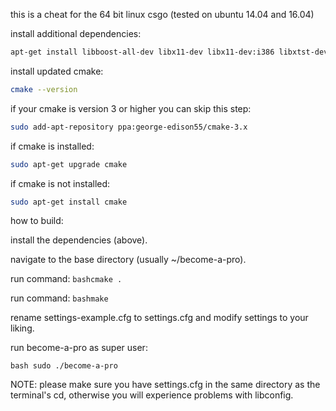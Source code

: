 this is a cheat for the 64 bit linux csgo (tested on ubuntu 14.04 and 16.04)


install additional dependencies:
```bash
apt-get install libboost-all-dev libx11-dev libx11-dev:i386 libxtst-dev libconfig++-dev build-essential cmake
```
install updated cmake:
```bash
cmake --version 
```
if your cmake is version 3 or higher you can skip this step:


```bash
sudo add-apt-repository ppa:george-edison55/cmake-3.x
```
if cmake is installed:
```bash
sudo apt-get upgrade cmake
```
if cmake is not installed: 
```bash
sudo apt-get install cmake
```

how to build:

install the dependencies (above).

navigate to the base directory (usually ~/become-a-pro).

run command:
```bashcmake .```

run command: 
```bashmake```

rename settings-example.cfg to settings.cfg and modify settings to your liking.

run become-a-pro as super user:

```bash sudo ./become-a-pro```


NOTE:
please make sure you have settings.cfg in the same directory as the terminal's cd, otherwise you will experience problems with libconfig.

